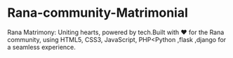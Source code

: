 # Rana-community-Matrimonial
Rana Matrimony: Uniting hearts, powered by tech.Built with ❤️ for the Rana community, using HTML5, CSS3, JavaScript, PHP&lt;Python ,flask ,django for a seamless experience.
